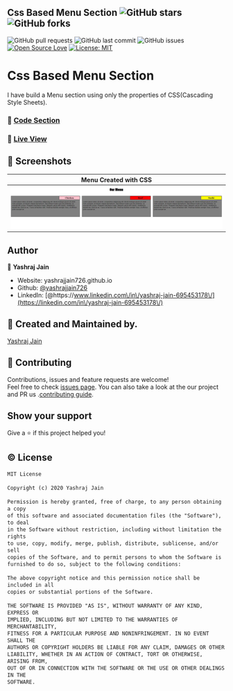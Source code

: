 
## Css Based Menu Section ![GitHub stars](https://img.shields.io/github/stars/yashrajjain726/Css-Based-Menu-Section?style=social)![GitHub forks](https://img.shields.io/github/forks/yashrajjain726/Css-Based-Menu-Section?style=social) 
![GitHub pull requests](https://img.shields.io/github/issues-pr/yashrajjain726/Css-Based-Menu-Section) ![GitHub last commit](https://img.shields.io/github/last-commit/yashrajjain726/Css-Based-Menu-Section)  ![GitHub issues](https://img.shields.io/github/issues-raw/yashrajjain726/Css-Based-Menu-Section) [![Open Source Love](https://badges.frapsoft.com/os/v2/open-source.svg?v=103)](https://github.com/yashrajjain726/Css-Based-Menu-Section)
[![License: MIT](https://img.shields.io/badge/License-MIT-yellow.svg)](https://opensource.org/licenses/MIT)

#  Css Based Menu Section 

I have build a Menu section using only the properties of CSS(Cascading Style Sheets). 

### :file_folder: [Code Section](https://github.com/yashrajjain726/Css-Based-Menu-Section)

### :running: [Live View](https://yashrajjain726.github.io/Css-Based-Menu-Section/)
## 📱 Screenshots
|                                                     Menu Created with CSS                                             
|:----------------------------------------------------------------------------------------------------------------------:|
| ![](https://github.com/yashrajjain726/Css-Based-Menu-Section/blob/master/screenshots/menu.JPG) | 

## Author

👤 **Yashraj Jain**

* Website: yashrajjain726.github.io
* Github: [@yashrajjain726](https://github.com/yashrajjain726)
* LinkedIn: [@https:\/\/www.linkedin.com\/in\/yashraj-jain-695453178\/](https://linkedin.com/in\/yashraj-jain-695453178\/)

## 🙋 Created and Maintained by. 
[Yashraj Jain](https://github.com/yashrajjain726)

## 🤝 Contributing

Contributions, issues and feature requests are welcome!<br />Feel free to check [issues page](https://github.com/yashrajjain726/Css-Based-Menu-Section/issues). You can also take a look at the our project and PR us .[contributing guide](https://github.com/yashrajjain726/Css-Based-Menu-Section/pulls).

## Show your support

Give a ⭐️ if this project helped you!

## © License 
```
MIT License

Copyright (c) 2020 Yashraj Jain

Permission is hereby granted, free of charge, to any person obtaining a copy
of this software and associated documentation files (the "Software"), to deal
in the Software without restriction, including without limitation the rights
to use, copy, modify, merge, publish, distribute, sublicense, and/or sell
copies of the Software, and to permit persons to whom the Software is
furnished to do so, subject to the following conditions:

The above copyright notice and this permission notice shall be included in all
copies or substantial portions of the Software.

THE SOFTWARE IS PROVIDED "AS IS", WITHOUT WARRANTY OF ANY KIND, EXPRESS OR
IMPLIED, INCLUDING BUT NOT LIMITED TO THE WARRANTIES OF MERCHANTABILITY,
FITNESS FOR A PARTICULAR PURPOSE AND NONINFRINGEMENT. IN NO EVENT SHALL THE
AUTHORS OR COPYRIGHT HOLDERS BE LIABLE FOR ANY CLAIM, DAMAGES OR OTHER
LIABILITY, WHETHER IN AN ACTION OF CONTRACT, TORT OR OTHERWISE, ARISING FROM,
OUT OF OR IN CONNECTION WITH THE SOFTWARE OR THE USE OR OTHER DEALINGS IN THE
SOFTWARE.
```
